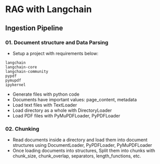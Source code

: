 # RAG with Langchain

## Ingestion Pipeline

### 01. Document structure and Data Parsing

- Setup a project with requirements below:

```
langchain
langchain-core
langchain-community
pypdf
pymupdf
ipykernel
```

- Generate files with python code
- Documents have important values: page_content, metadata
- Load text files with TextLoader
- Load directory as a whole with DirectoryLoader
- Load PDF files with PyMuPDFLoader, PyPDFLoader

### 02. Chunking

- Read documents inside a directory and load them into document structures using DocumentLoader, PyPDFLoader, PyMuPDFLoader
- Once loading documents into structures, Split them into chunks with chunk_size, chunk_overlap, separators, length_functions, etc.
